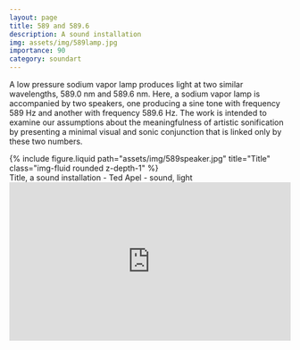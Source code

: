 ```yaml
---
layout: page
title: 589 and 589.6
description: A sound installation
img: assets/img/589lamp.jpg
importance: 90
category: soundart
---
```


A low pressure sodium vapor lamp produces light at two similar wavelengths, 589.0 nm and 589.6 nm. Here, a sodium vapor lamp is accompanied by two speakers, one producing a sine tone with frequency 589 Hz and another with frequency 589.6 Hz. The work is intended to examine our assumptions about the meaningfulness of artistic sonification by presenting a minimal visual and sonic conjunction that is linked only by these two numbers.

<div class="row">
    <div class="col-sm mt-3 mt-md-0">
        {% include figure.liquid path="assets/img/589speaker.jpg" title="Title" class="img-fluid rounded z-depth-1" %}
    </div>
</div>
<div class="caption">
    Title, a sound installation - Ted Apel - sound, light

</div>

<div style="padding:56.25% 0 0 0;position:relative;"><iframe src="https://player.vimeo.com/video/77733791?h=56e7492608&title=0&byline=0&portrait=0" style="position:absolute;top:0;left:0;width:100%;height:100%;" frameborder="0" allow="autoplay; fullscreen; picture-in-picture" allowfullscreen></iframe></div><script src="https://player.vimeo.com/api/player.js"></script>
